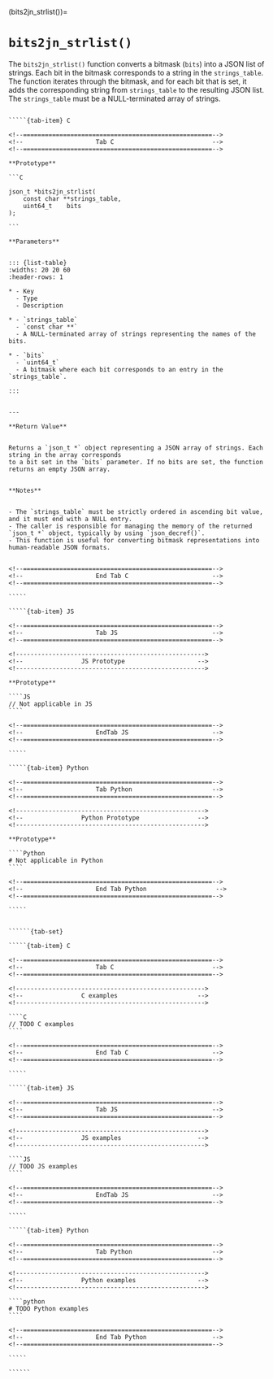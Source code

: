 <!-- ============================================================== -->
(bits2jn_strlist())=
# `bits2jn_strlist()`
<!-- ============================================================== -->


The `bits2jn_strlist()` function converts a bitmask (`bits`) into a JSON list of strings. 
Each bit in the bitmask corresponds to a string in the `strings_table`. The function iterates 
through the bitmask, and for each bit that is set, it adds the corresponding string from 
`strings_table` to the resulting JSON list. The `strings_table` must be a NULL-terminated array of strings.


<!------------------------------------------------------------>
<!--                    Prototypes                          -->
<!------------------------------------------------------------>

``````{tab-set}

`````{tab-item} C

<!--====================================================-->
<!--                    Tab C                           -->
<!--====================================================-->

**Prototype**

```C

json_t *bits2jn_strlist(
    const char **strings_table,
    uint64_t    bits
);

```

**Parameters**


::: {list-table}
:widths: 20 20 60
:header-rows: 1

* - Key
  - Type
  - Description

* - `strings_table`
  - `const char **`
  - A NULL-terminated array of strings representing the names of the bits.

* - `bits`
  - `uint64_t`
  - A bitmask where each bit corresponds to an entry in the `strings_table`.

:::


---

**Return Value**


Returns a `json_t *` object representing a JSON array of strings. Each string in the array corresponds 
to a bit set in the `bits` parameter. If no bits are set, the function returns an empty JSON array.


**Notes**


- The `strings_table` must be strictly ordered in ascending bit value, and it must end with a NULL entry.
- The caller is responsible for managing the memory of the returned `json_t *` object, typically by using `json_decref()`.
- This function is useful for converting bitmask representations into human-readable JSON formats.


<!--====================================================-->
<!--                    End Tab C                       -->
<!--====================================================-->

`````

`````{tab-item} JS

<!--====================================================-->
<!--                    Tab JS                          -->
<!--====================================================-->

<!---------------------------------------------------->
<!--                JS Prototype                    -->
<!---------------------------------------------------->

**Prototype**

````JS
// Not applicable in JS
````

<!--====================================================-->
<!--                    EndTab JS                       -->
<!--====================================================-->

`````

`````{tab-item} Python

<!--====================================================-->
<!--                    Tab Python                      -->
<!--====================================================-->

<!---------------------------------------------------->
<!--                Python Prototype                -->
<!---------------------------------------------------->

**Prototype**

````Python
# Not applicable in Python
````

<!--====================================================-->
<!--                    End Tab Python                   -->
<!--====================================================-->

`````

``````

<!------------------------------------------------------------>
<!--                    Examples                            -->
<!------------------------------------------------------------>

```````{dropdown} Examples

``````{tab-set}

`````{tab-item} C

<!--====================================================-->
<!--                    Tab C                           -->
<!--====================================================-->

<!---------------------------------------------------->
<!--                C examples                      -->
<!---------------------------------------------------->

````C
// TODO C examples
````

<!--====================================================-->
<!--                    End Tab C                       -->
<!--====================================================-->

`````

`````{tab-item} JS

<!--====================================================-->
<!--                    Tab JS                          -->
<!--====================================================-->

<!---------------------------------------------------->
<!--                JS examples                     -->
<!---------------------------------------------------->

````JS
// TODO JS examples
````

<!--====================================================-->
<!--                    EndTab JS                       -->
<!--====================================================-->

`````

`````{tab-item} Python

<!--====================================================-->
<!--                    Tab Python                      -->
<!--====================================================-->

<!---------------------------------------------------->
<!--                Python examples                 -->
<!---------------------------------------------------->

````python
# TODO Python examples
````

<!--====================================================-->
<!--                    End Tab Python                  -->
<!--====================================================-->

`````

``````

```````

